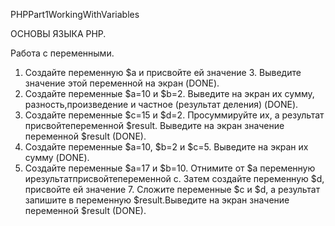 ﻿PHPPart1WorkingWithVariables

ОСНОВЫ ЯЗЫКА PHP.

Работа с переменными.

1. Создайте переменную $a и присвойте ей значение 3. Выведите значение этой переменной на экран (DONE).
2. Создайте переменные $a=10 и $b=2. Выведите на экран их сумму, разность,произведение и частное (результат деления) (DONE).
3. Создайте переменные $c=15 и $d=2. Просуммируйте их, а результат присвойтепеременной $result. Выведите на экран значение переменной $result (DONE).
4. Создайте переменные $a=10, $b=2 и $c=5. Выведите на экран их сумму (DONE).
5. Создайте переменные $a=17 и $b=10. Отнимите от $a переменную ирезультатприсвойтепеременной с. Затем создайте переменную $d, присвойте ей значение 7. Сложите переменные $c и $d, а результат запишите в переменную $result.Выведите на экран значение переменной $result (DONE).